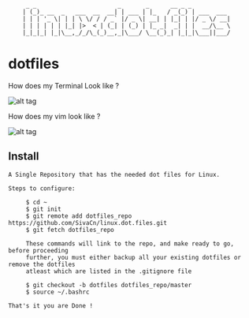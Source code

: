 

         _ _                       _       _      __ _ _
        | (_)_ __  _   ___  __  __| | ___ | |_   / _(_) | ___  ___
        | | | '_ \| | | \ \/ / / _` |/ _ \| __| | |_| | |/ _ \/ __|
        | | | | | | |_| |>  < | (_| | (_) | |_ _|  _| | |  __/\__ \
        |_|_|_| |_|\__,_/_/\_(_)__,_|\___/ \__(_)_| |_|_|\___||___/





dotfiles
========


How does my Terminal Look like ?


![alt tag](https://raw.githubusercontent.com/SivaCn/linux.dot.files/master/.screenshots/Terminal.png)



How does my vim look like ?

![alt tag](https://raw.githubusercontent.com/SivaCn/linux.dot.files/master/.screenshots/vim.png)


Install
-------

    A Single Repository that has the needed dot files for Linux.

    Steps to configure:
    
         $ cd ~
         $ git init
         $ git remote add dotfiles_repo https://github.com/SivaCn/linux.dot.files.git
         $ git fetch dotfiles_repo
         
         These commands will link to the repo, and make ready to go, before proceeding
         further, you must either backup all your existing dotfiles or remove the dotfiles
         atleast which are listed in the .gitignore file
         
         $ git checkout -b dotfiles dotfiles_repo/master
         $ source ~/.bashrc

    That's it you are Done !
